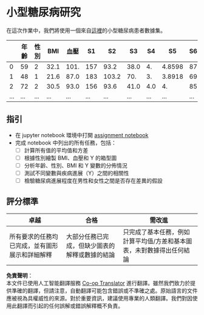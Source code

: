 <!--
CO_OP_TRANSLATOR_METADATA:
{
  "original_hash": "01d1b493e8b51a6ebb42524f6b1bcfff",
  "translation_date": "2025-08-24T12:49:33+00:00",
  "source_file": "1-Introduction/04-stats-and-probability/assignment.md",
  "language_code": "hk"
}
-->
# 小型糖尿病研究

在這次作業中，我們將使用一個來自[這裡](https://www4.stat.ncsu.edu/~boos/var.select/diabetes.html)的小型糖尿病患者數據集。

|   | 年齡 | 性別 | BMI | 血壓 | S1 | S2 | S3 | S4 | S5 | S6 | Y  |
|---|-----|-----|-----|----|----|----|----|----|----|----|----|
| 0 | 59 | 2 | 32.1 | 101. | 157 | 93.2 | 38.0 | 4. | 4.8598 | 87 | 151 |
| 1 | 48 | 1 | 21.6 | 87.0 | 183 | 103.2 | 70. | 3. | 3.8918 | 69 | 75 |
| 2 | 72 | 2 | 30.5 | 93.0 | 156 | 93.6 | 41.0 | 4.0 | 4. | 85 | 141 |
| ... | ... | ... | ... | ...| ...| ...| ...| ...| ...| ...| ... |

## 指引

* 在 jupyter notebook 環境中打開 [assignment notebook](../../../../1-Introduction/04-stats-and-probability/assignment.ipynb)
* 完成 notebook 中列出的所有任務，包括：
   * [ ] 計算所有值的平均值和方差
   * [ ] 根據性別繪製 BMI、血壓和 Y 的箱型圖
   * [ ] 分析年齡、性別、BMI 和 Y 變數的分佈情況
   * [ ] 測試不同變數與疾病進展（Y）之間的相關性
   * [ ] 檢驗糖尿病進展程度在男性和女性之間是否存在差異的假設

## 評分標準

卓越 | 合格 | 需改進
--- | --- | -- |
所有要求的任務均已完成，並有圖形展示和詳細解釋 | 大部分任務已完成，但缺少圖表的解釋或數據的結論 | 只完成了基本任務，例如計算平均值/方差和基本圖表，未對數據得出任何結論

**免責聲明**：  
本文件已使用人工智能翻譯服務 [Co-op Translator](https://github.com/Azure/co-op-translator) 進行翻譯。雖然我們致力於提供準確的翻譯，但請注意，自動翻譯可能包含錯誤或不準確之處。原始語言的文件應被視為具權威性的來源。對於重要資訊，建議使用專業的人類翻譯。我們對因使用此翻譯而引起的任何誤解或錯誤解釋概不負責。
